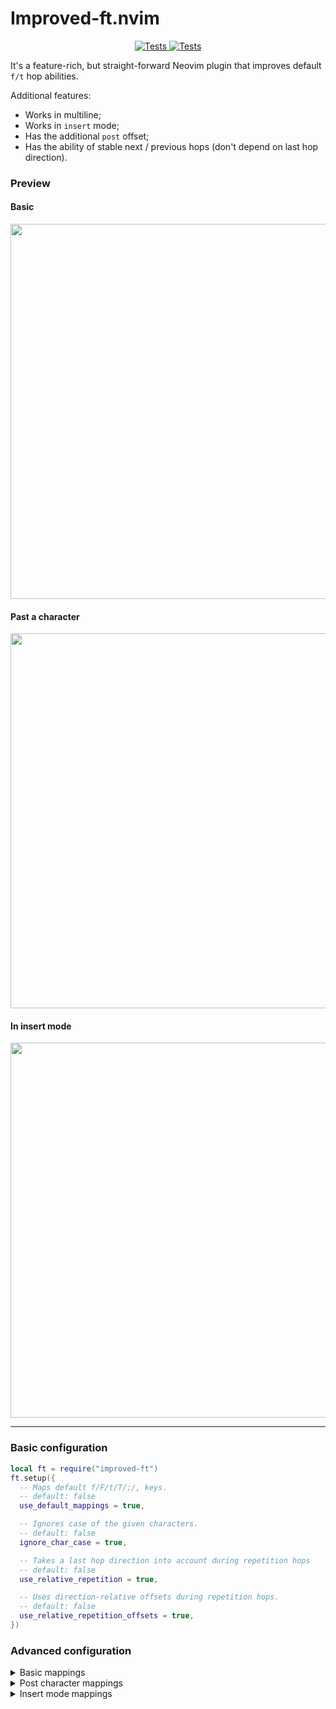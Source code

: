 # Improved-ft.nvim

<p align="center">
  <a href="https://github.com/backdround/improved-ft.nvim/actions">
    <img src="https://img.shields.io/github/actions/workflow/status/backdround/improved-ft.nvim/tests.yaml?branch=main&label=Tests&style=flat-square" alt="Tests">
  </a>
  <a href="https://github.com/backdround/improved-ft.nvim/actions">
    <img src="https://img.shields.io/github/actions/workflow/status/backdround/improved-ft.nvim/docs.yaml?branch=main&label=Doc%20generation&status=gen&style=flat-square" alt="Tests">
  </a>
</p>


It's a feature-rich, but straight-forward Neovim plugin that improves default
`f/t` hop abilities.

Additional features:
- Works in multiline;
- Works in `insert` mode;
- Has the additional `post` offset;
- Has the ability of stable next / previous hops (don't depend on last hop direction).

<!-- panvimdoc-ignore-start -->

### Preview
#### Basic
<img src="https://github.com/backdround/improved-ft.nvim/assets/17349169/5619ae36-217d-432b-8af9-6d27502f0965" width="600px" />

#### Past a character
<img src="https://github.com/backdround/improved-ft.nvim/assets/17349169/cc761597-745d-421f-844c-1d028258a067" width="600px" />

#### In insert mode
<img src="https://github.com/backdround/improved-ft.nvim/assets/17349169/9eca335a-335b-40d7-a0ca-d012b9357aa8" width="600px" />

---

<!-- panvimdoc-ignore-end -->

### Basic configuration
```lua
local ft = require("improved-ft")
ft.setup({
  -- Maps default f/F/t/T/;/, keys.
  -- default: false
  use_default_mappings = true,

  -- Ignores case of the given characters.
  -- default: false
  ignore_char_case = true,

  -- Takes a last hop direction into account during repetition hops
  -- default: false
  use_relative_repetition = true,

  -- Uses direction-relative offsets during repetition hops.
  -- default: false
  use_relative_repetition_offsets = true,
})
```
### Advanced configuration

<details><summary>Basic mappings</summary>

```lua
local map = function(key, fn, description)
  vim.keymap.set({ "n", "x", "o" }, key, fn, {
    desc = description,
  })
end

map("f", ft.hop_forward_to_char, "Hop forward to a given char")
map("F", ft.hop_backward_to_char, "Hop backward to a given char")

map("t", ft.hop_forward_to_pre_char, "Hop forward before a given char")
map("T", ft.hop_backward_to_pre_char, "Hop backward before a given char")

map(";", ft.repeat_forward, "Repeat hop forward to a last given char")
map(",", ft.repeat_backward, "Repeat hop backward to a last given char")
```

</details>

<details><summary>Post character mappings</summary>

```lua
local map = function(key, fn, description)
  vim.keymap.set({ "n", "x", "o" }, key, fn, {
    desc = description,
  })
end

map("s", ft.hop_forward_to_post_char, "Hop forward after a given char")
map("S", ft.hop_backward_to_post_char, "Hop backward after a given char")

```

</details>

<details><summary>Insert mode mappings</summary>

```lua
local imap = function(key, fn, description)
  vim.keymap.set("i", key, fn, {
    desc = description,
  })
end

imap("<M-f>", ft.hop_forward_to_char, "Hop forward to a given char")
imap("<M-F>", ft.hop_backward_to_char, "Hop forward to a given char")

imap("<M-t>", ft.hop_forward_to_pre_char, "Hop forward before a given char")
imap("<M-T>", ft.hop_backward_to_pre_char, "Hop forward before a given char")

imap("<M-;>", ft.repeat_forward, "Repeat hop forward to a last given char")
imap("<M-,>", ft.repeat_backward, "Repeat hop backward to a last given char")
```

</details>
